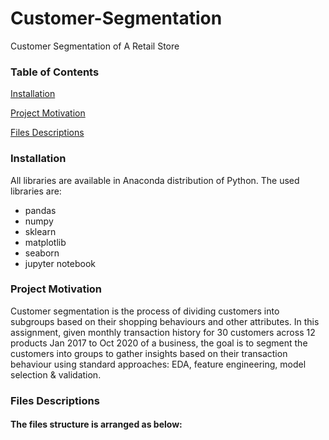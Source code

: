 # Customer-Segmentation
Customer Segmentation of A Retail Store

### Table of Contents

[Installation](#Installation)

[Project Motivation](#Motivation)

[Files Descriptions](#Description)

### Installation<a name="Installation"></a>

All libraries are available in Anaconda distribution of Python. The used libraries are:

- pandas
- numpy
- sklearn
- matplotlib
- seaborn
- jupyter notebook

### Project Motivation<a name="Motivation"></a>

Customer segmentation is the process of dividing customers into subgroups based on their shopping behaviours and other attributes. In this assignment, given monthly transaction history for 30 customers across 12 products Jan 2017 to Oct 2020 of a business, the goal is to segment the customers into groups to gather insights based on their transaction behaviour using standard approaches: EDA, feature engineering, model selection & validation. 

### Files Descriptions

#### The files structure is arranged as below:




 
  

